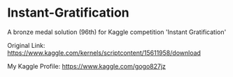 # Instant-Gratification
A bronze medal solution (96th) for Kaggle competition 'Instant Gratification'

Original Link:
https://www.kaggle.com/kernels/scriptcontent/15611958/download

My Kaggle Profile:
https://www.kaggle.com/gogo827jz
